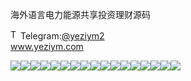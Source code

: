 海外语言电力能源共享投资理财源码<p dir="auto"><a target="_blank" rel="noopener noreferrer nofollow" href="https://camo.githubusercontent.com/d614d90677fbc2e34c7c62ebc68c82379d87a57c4beaf05af65fec7ba6b72e36/68747470733a2f2f63646e2d69636f6e732d706e672e666c617469636f6e2e636f6d2f3531322f323131312f323131313634362e706e67"><img src="https://camo.githubusercontent.com/d614d90677fbc2e34c7c62ebc68c82379d87a57c4beaf05af65fec7ba6b72e36/68747470733a2f2f63646e2d69636f6e732d706e672e666c617469636f6e2e636f6d2f3531322f323131312f323131313634362e706e67" alt="Telegram Icon" style="width: 16px; max-width: 100%;" data-canonical-src="https://cdn-icons-png.flaticon.com/512/2111/2111646.png"></a>Telegram:<a href="https://t.me/yeziym2" rel="nofollow">@yeziym2</a><br><a href="https://www.yeziym.com/">www.yeziym.com</a></p><img src="https://github.com/yeziym/WchPYFLeX9/blob/main/itg4P.png"><img src="https://github.com/yeziym/WchPYFLeX9/blob/main/Sy1tu.png"><img src="https://github.com/yeziym/WchPYFLeX9/blob/main/sYsmI.png"><img src="https://github.com/yeziym/WchPYFLeX9/blob/main/H8Elu.png"><img src="https://github.com/yeziym/WchPYFLeX9/blob/main/jkaVL.png"><img src="https://github.com/yeziym/WchPYFLeX9/blob/main/pD0Tq.png"><img src="https://github.com/yeziym/WchPYFLeX9/blob/main/hAvIr.png"><img src="https://github.com/yeziym/WchPYFLeX9/blob/main/rXfcj.png"><img src="https://github.com/yeziym/WchPYFLeX9/blob/main/D8SwE.png"><img src="https://github.com/yeziym/WchPYFLeX9/blob/main/xwQs8.png"><img src="https://github.com/yeziym/WchPYFLeX9/blob/main/YaRr1.png"><img src="https://github.com/yeziym/WchPYFLeX9/blob/main/BL2kd.png"><img src="https://github.com/yeziym/WchPYFLeX9/blob/main/cMVmX.png"><img src="https://github.com/yeziym/WchPYFLeX9/blob/main/FUFDr.png"><img src="https://github.com/yeziym/WchPYFLeX9/blob/main/2170g.png"><img src="https://github.com/yeziym/WchPYFLeX9/blob/main/qliNF.png"><img src="https://github.com/yeziym/WchPYFLeX9/blob/main/HpIHt.png">